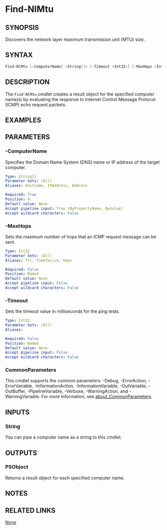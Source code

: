 ﻿---
external help file: PoshToolbox-help.xml
Module Name: PoshToolbox
online version: https://gitlab.com/PoshAJ/PoshToolbox/-/blob/main/docs/Find-NlMtu.md
schema: 2.0.0
---

# Find-NlMtu

## SYNOPSIS

Discovers the network layer maximum transmission unit (MTU) size.

## SYNTAX

```powershell
Find-NlMtu [-ComputerName] <String[]> [-Timeout <Int32>] [-MaxHops <Int32>] [<CommonParameters>]
```

## DESCRIPTION

The `Find-NlMtu` cmdlet creates a result object for the specified computer name(s) by evaluating the response to Internet Control Message Protocol (ICMP) echo request packets.

## EXAMPLES

## PARAMETERS

### -ComputerName

Specifies the Domain Name System (DNS) name or IP address of the target computer.

```yaml
Type: String[]
Parameter Sets: (All)
Aliases: Hostname, IPAddress, Address

Required: True
Position: 0
Default value: None
Accept pipeline input: True (ByPropertyName, ByValue)
Accept wildcard characters: False
```

### -MaxHops

Sets the maximum number of hops that an ICMP request message can be sent.

```yaml
Type: Int32
Parameter Sets: (All)
Aliases: Ttl, TimeToLive, Hops

Required: False
Position: Named
Default value: None
Accept pipeline input: False
Accept wildcard characters: False
```

### -Timeout

Sets the timeout value in milliseconds for the ping tests.

```yaml
Type: Int32
Parameter Sets: (All)
Aliases:

Required: False
Position: Named
Default value: None
Accept pipeline input: False
Accept wildcard characters: False
```

### CommonParameters

This cmdlet supports the common parameters: -Debug, -ErrorAction, -ErrorVariable, -InformationAction, -InformationVariable, -OutVariable, -OutBuffer, -PipelineVariable, -Verbose, -WarningAction, and -WarningVariable. For more information, see [about_CommonParameters](http://go.microsoft.com/fwlink/?LinkID=113216).

## INPUTS

### String

You can pipe a computer name as a string to this cmdlet.

## OUTPUTS

### PSObject

Returns a result object for each specified computer name.

## NOTES

## RELATED LINKS

[None]()
